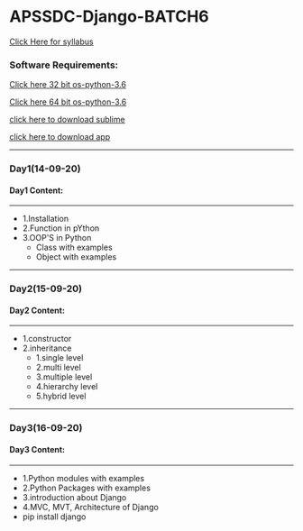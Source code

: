 # APSSDC-Django-BATCH6

[Click Here for syllabus](https://drive.google.com/file/d/1OnBUWHxKIa0ixTU8uKrWTGCE7HB3PbGl/view)


### Software Requirements:
[Click here 32 bit os-python-3.6 ](https://www.python.org/ftp/python/3.6.8/python-3.6.8.exe)
    
[Click here 64 bit os-python-3.6 ](https://www.python.org/ftp/python/3.6.8/python-3.6.8-amd64.exe)
    
[click here to download sublime ](https://download.sublimetext.com/Sublime%20Text%20Build%203211%20x64%20Setup.exe)

[click here to download app](https://play.google.com/store/apps/details?id=com.Slack&hl=en)
    
    
_____
### Day1(14-09-20)
#### Day1 Content:
_____
- 1.Installation
- 2.Function in pYthon 
- 3.OOP'S in Python
  - Class with examples
  - Object with examples
_____
### Day2(15-09-20)
#### Day2 Content:
_____
- 1.constructor
- 2.inheritance
    - 1.single level
    - 2.multi level
    - 3.multiple level
    - 4.hierarchy level
    - 5.hybrid level
 _____
### Day3(16-09-20)
#### Day3 Content:
_____
- 1.Python modules with examples
- 2.Python Packages with examples
- 3.introduction about Django
- 4.MVC, MVT, Architecture of Django
- pip install django
